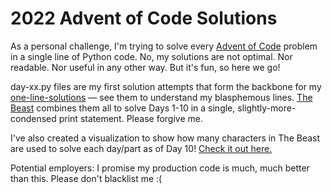 # 2022 Advent of Code Solutions
As a personal challenge, I'm trying to solve every [Advent of Code](https://adventofcode.com/) problem in a single line of Python code. No, my solutions are not optimal. Nor readable. Nor useful in any other way. But it's fun, so here we go!

day-xx.py files are my first solution attempts that form the backbone for my [one-line-solutions](https://github.com/savbell/2022-Advent-of-Code/blob/master/one-line-solutions.py) — see them to understand my blasphemous lines. [The Beast](https://github.com/savbell/2022-Advent-of-Code/blob/master/the-beast.py) combines them all to solve Days 1-10 in a single, slightly-more-condensed print statement. Please forgive me.

I've also created a visualization to show how many characters in The Beast are used to solve each day/part as of Day 10! [Check it out here.](https://github.com/savbell/2022-Advent-of-Code/blob/master/visualizations/length-of-the-beast-day-10.png)

Potential employers: I promise my production code is much, much better than this. Please don't blacklist me :(
